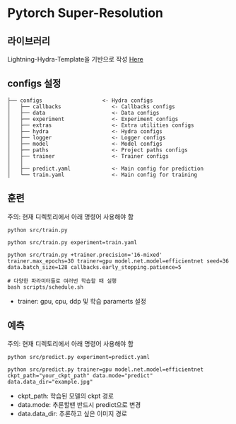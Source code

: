# Pytorch Super-Resolution
## 라이브러리
Lightning-Hydra-Template을 기반으로 작성 [Here](https://github.com/ashleve/lightning-hydra-template)
## configs 설정
```shell
├── configs                   <- Hydra configs
│   ├── callbacks                <- Callbacks configs
│   ├── data                     <- Data configs
│   ├── experiment               <- Experiment configs
│   ├── extras                   <- Extra utilities configs
│   ├── hydra                    <- Hydra configs
│   ├── logger                   <- Logger configs
│   ├── model                    <- Model configs
│   ├── paths                    <- Project paths configs
│   ├── trainer                  <- Trainer configs
│   │
│   ├── predict.yaml             <- Main config for prediction
│   └── train.yaml               <- Main config for training
```
## 훈련
주의: 현재 디렉토리에서 아래 명령어 사용해야 함
```shell
python src/train.py

python src/train.py experiment=train.yaml

python src/train.py +trainer.precision='16-mixed' trainer.max_epochs=30 trainer=gpu model.net.model=efficientnet seed=36 data.batch_size=128 callbacks.early_stopping.patience=5

# 다양한 파라미터들로 여러번 학습할 때 실행
bash scripts/schedule.sh
```
- trainer: gpu, cpu, ddp 및 학습 paramerts 설정
## 예측
주의: 현재 디렉토리에서 아래 명령어 사용해야 함
```shell
python src/predict.py experiment=predict.yaml

python src/predict.py trainer=gpu model.net.model=efficientnet ckpt_path="your_ckpt_path" data.mode="predict" data.data_dir="example.jpg"
```
- ckpt_path: 학습된 모델의 ckpt 경로
- data.mode: 추론할땐 반드시 predict으로 변경
- data.data_dir: 추론하고 싶은 이미지 경로